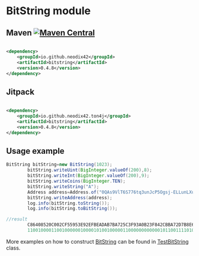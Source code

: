# BitString module

## Maven [![Maven Central][maven-central-svg]][maven-central]

```xml

<dependency>
    <groupId>io.github.neodix42</groupId>
    <artifactId>bitstring</artifactId>
    <version>0.4.8</version>
</dependency>
```

## Jitpack

```xml

<dependency>
    <groupId>io.github.neodix42.ton4j</groupId>
    <artifactId>bitstring</artifactId>
    <version>0.4.8</version>
</dependency>
```

## Usage example

```java
BitString bitString=new BitString(1023);
        bitString.writeUint(BigInteger.valueOf(200),8);
        bitString.writeInt(BigInteger.valueOf(200),9);
        bitString.writeCoins(BigInteger.TEN);
        bitString.writeString("A");
        Address address=Address.of("0QAs9VlT6S776tq3unJcP5Ogsj-ELLunLXuOb1EKcOQi4-QO");
        bitString.writeAddress(address);
        log.info(bitString.toString());
        log.info(bitString.toBitString());

//result
        C86408520C002CF55953E92EFBEADAB7BA725C3F93A0B23F842CBBA72D7B8E6F510A70E422E3
        1100100001100100000010000101001000001100000000000010110011110101010110010101001111101001001011101111101111101010110110101011011110111010011100100101110000111111100100111010000010110010001111111000010000101100101110111010011100101101011110111000111001101111010100010000101001110000111001000010001011100011
```

More examples on how to construct [BitString](../bitstring/src/main/java/org/ton/java/bitstring/BitString.java) can be
found in [TestBitString](../bitstring/src/test/java/org/ton/java/bitstring/TestBitString.java) class.


[maven-central-svg]: https://img.shields.io/maven-central/v/io.github.neodix42/bitstring

[maven-central]: https://mvnrepository.com/artifact/io.github.neodix42/bitstring

[ton-svg]: https://img.shields.io/badge/Based%20on-TON-blue

[ton]: https://ton.org